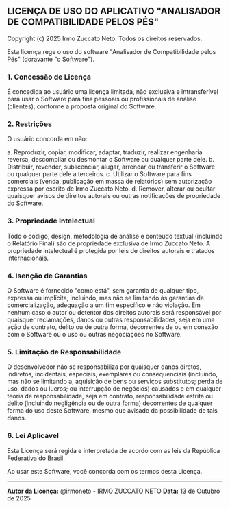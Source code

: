 ## LICENÇA DE USO DO APLICATIVO "ANALISADOR DE COMPATIBILIDADE PELOS PÉS"

Copyright (c) 2025 Irmo Zuccato Neto. Todos os direitos reservados.

Esta licença rege o uso do software "Analisador de Compatibilidade pelos Pés" (doravante "o Software").

### 1. Concessão de Licença

É concedida ao usuário uma licença limitada, não exclusiva e intransferível para usar o Software para fins pessoais ou profissionais de análise (clientes), conforme a proposta original do Software.

### 2. Restrições

O usuário concorda em não:

a. Reproduzir, copiar, modificar, adaptar, traduzir, realizar engenharia reversa, descompilar ou desmontar o Software ou qualquer parte dele.
b. Distribuir, revender, sublicenciar, alugar, arrendar ou transferir o Software ou qualquer parte dele a terceiros.
c. Utilizar o Software para fins comerciais (venda, publicação em massa de relatórios) sem autorização expressa por escrito de Irmo Zuccato Neto.
d. Remover, alterar ou ocultar quaisquer avisos de direitos autorais ou outras notificações de propriedade do Software.

### 3. Propriedade Intelectual

Todo o código, design, metodologia de análise e conteúdo textual (incluindo o Relatório Final) são de propriedade exclusiva de Irmo Zuccato Neto. A propriedade intelectual é protegida por leis de direitos autorais e tratados internacionais.

### 4. Isenção de Garantias

O Software é fornecido "como está", sem garantia de qualquer tipo, expressa ou implícita, incluindo, mas não se limitando às garantias de comercialização, adequação a um fim específico e não violação. Em nenhum caso o autor ou detentor dos direitos autorais será responsável por quaisquer reclamações, danos ou outras responsabilidades, seja em uma ação de contrato, delito ou de outra forma, decorrentes de ou em conexão com o Software ou o uso ou outras negociações no Software.

### 5. Limitação de Responsabilidade

O desenvolvedor não se responsabiliza por quaisquer danos diretos, indiretos, incidentais, especiais, exemplares ou consequenciais (incluindo, mas não se limitando a, aquisição de bens ou serviços substitutos; perda de uso, dados ou lucros; ou interrupção de negócios) causados e em qualquer teoria de responsabilidade, seja em contrato, responsabilidade estrita ou delito (incluindo negligência ou de outra forma) decorrentes de qualquer forma do uso deste Software, mesmo que avisado da possibilidade de tais danos.

### 6. Lei Aplicável

Esta Licença será regida e interpretada de acordo com as leis da República Federativa do Brasil.

Ao usar este Software, você concorda com os termos desta Licença.

---

**Autor da Licença:** @irmoneto - IRMO ZUCCATO NETO
**Data:** 13 de Outubro de 2025
